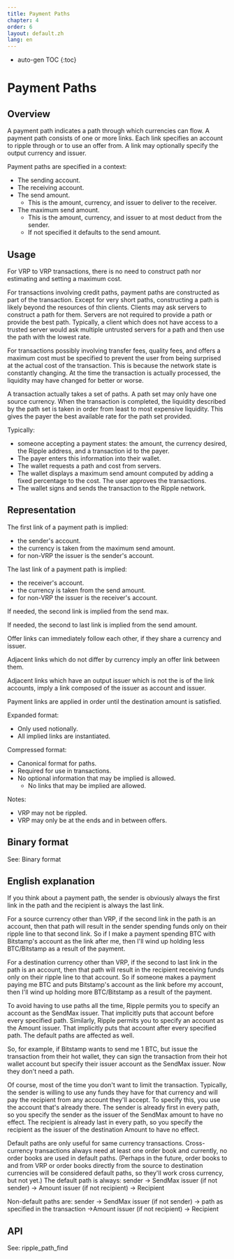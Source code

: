 ```yaml
---
title: Payment Paths
chapter: 4
order: 6
layout: default.zh
lang: en
---
```


* auto-gen TOC
{:toc}

# Payment Paths

## Overview

A payment path indicates a path through which currencies can flow. A payment path consists of one or more links. Each link specifies an account to ripple through or to use an offer from. A link may optionally specify the output currency and issuer.

Payment paths are specified in a context:

  * The sending account.
  * The receiving account.
  * The send amount.
    * This is the amount, currency, and issuer to deliver to the receiver.
  * The maximum send amount.
    * This is the amount, currency, and issuer to at most deduct from the sender.
    * If not specified it defaults to the send amount.

## Usage

For VRP to VRP transactions, there is no need to construct path nor estimating and setting a maximum cost.

For transactions involving credit paths, payment paths are constructed as part of the transaction. Except for very short paths, constructing a path is likely beyond the resources of thin clients. Clients may ask servers to construct a path for them. Servers are not required to provide a path or provide the best path. Typically, a client which does not have access to a trusted server would ask multiple untrusted servers for a path and then use the path with the lowest rate.

For transactions possibly involving transfer fees, quality fees, and offers a maximum cost must be specified to prevent the user from being surprised at the actual cost of the transaction. This is because the network state is constantly changing. At the time the transaction is actually processed, the liquidity may have changed for better or worse.

A transaction actually takes a set of paths. A path set may only have one source currency. When the transaction is completed, the liquidity described by the path set is taken in order from least to most expensive liquidity. This gives the payer the best available rate for the path set provided.

Typically:
  - someone accepting a payment states: the amount, the currency desired, the Ripple address, and a transaction id to the payer.
  - The payer enters this information into their wallet.
  - The wallet requests a path and cost from servers.
  - The wallet displays a maximum send amount computed by adding a fixed percentage to the cost. The user approves the transactions.
  - The wallet signs and sends the transaction to the Ripple network.

## Representation

The first link of a payment path is implied:
  * the sender's account.
  * the currency is taken from the maximum send amount.
  * for non-VRP the issuer is the sender's account.

The last link of a payment path is implied:
  * the receiver's account.
  * the currency is taken from the send amount.
  * for non-VRP the issuer is the receiver's account.

If needed, the second link is implied from the send max.

If needed, the second to last link is implied from the send amount.

Offer links can immediately follow each other, if they share a currency and issuer.

Adjacent links which do not differ by currency imply an offer link between them.

Adjacent links which have an output issuer which is not the is of the link accounts, imply a link composed of the issuer as account and issuer.

Payment links are applied in order until the destination amount is satisfied.

Expanded format:
  * Only used notionally.
  * All implied links are instantiated.

Compressed format:
  * Canonical format for paths.
  * Required for use in transactions.
  * No optional information that may be implied is allowed.
    * No links that may be implied are allowed.

Notes:
  * VRP may not be rippled.
  * VRP may only be at the ends and in between offers.

## Binary format

See: Binary format

## English explanation

If you think about a payment path, the sender is obviously always the first link in the path and the recipient is always the last link.

For a source currency other than VRP, if the second link in the path is an account, then that path will result in the sender spending funds only on their ripple line to that second link. So if I make a payment spending BTC with Bitstamp's account as the link after me, then I'll wind up holding less BTC/Bitstamp as a result of the payment.

For a destination currency other than VRP, if the second to last link in the path is an account, then that path will result in the recipient receiving funds only on their ripple line to that account. So if someone makes a payment paying me BTC and puts Bitstamp's account as the link before my account, then I'll wind up holding more BTC/Bitstamp as a result of the payment.

To avoid having to use paths all the time, Ripple permits you to specify an account as the SendMax issuer. That implicitly puts that account before every specified path. Similarly, Ripple permits you to specify an account as the Amount issuer. That implicitly puts that account after every specified path. The default paths are affected as well.

So, for example, if Bitstamp wants to send me 1 BTC, but issue the transaction from their hot wallet, they can sign the transaction from their hot wallet account but specify their issuer account as the SendMax issuer. Now they don't need a path.

Of course, most of the time you don't want to limit the transaction. Typically, the sender is willing to use any funds they have for that currency and will pay the recipient from any account they'll accept. To specify this, you use the account that's already there. The sender is already first in every path, so you specify the sender as the issuer of the SendMax amount to have no effect. The recipient is already last in every path, so you specify the recipient as the issuer of the destination Amount to have no effect.

Default paths are only useful for same currency transactions. Cross-currency transactions always need at least one order book and currently, no order books are used in default paths. (Perhaps in the future, order books to and from VRP or order books directly from the source to destination currencies will be considered default paths, so they'll work cross currency, but not yet.) The default path is always: sender -> SendMax issuer (if not sender) -> Amount issuer (if not recipient) -> Recipient

Non-default paths are: sender -> SendMax issuer (if not sender) -> path as specified in the transaction ->Amount issuer (if not recipient) -> Recipient

## API

See: ripple_path_find
